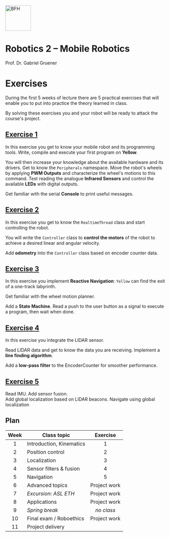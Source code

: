 <a href="https://www.bfh.ch/de/studium/bachelor/mikro-medizintechnik/" target="blank">
<img src="https://www.bfh.ch/dam/jcr:63dbff1d-5056-4168-b6ce-acfdf8415ef8/Logo%20BFH.svg" alt="BFH" width="80"/>
</a>

# Robotics 2 – Mobile Robotics
Prof. Dr. Gabriel Gruener

# Exercises
During the first 5 weeks of lecture there are 5 practical exercises that will enable you to put into practice the theory learned in class.

By solving these exercises you and your robot will be ready to attack the course's project.

## [Exercise 1](Exercise01.md)
In this exercise you get to know your mobile robot and its programming tools. Write, compile and execute your first program on **Yellow**.

You will then increase your knowledge about the available hardware and its drivers. Get to know the `Peripherals` namespace. Move the robot's wheels by applying **PWM Outputs** and characterize the wheel's motions to this command. Test reading the analogue **Infrared Sensors** and control the available **LEDs** with digital outputs.

Get familiar with the serial **Console** to print useful messages.

## [Exercise 2](Exercise02.md)
In this exercise you get to know the `RealtimeThread` class and start controlling the robot.

You will write the `Controller` class to **control the motors** of the robot to achieve a desired linear and angular velocity.

Add **odometry** into the `Controller` class based on encoder counter data.

##  [Exercise 3](Exercise03.md)
In this exercise you implement **Reactive Navigation**: `Yellow` can find the exit of a one-track labyrinth.

Get familiar with the wheel motion planner.

Add a **State Machine**. Read a push to the user button as a signal to execute a program, then wait when done.

##  [Exercise 4](Exercise04.md)
In this exercise you integrate the LIDAR sensor.

Read LIDAR data and get to know the data you are receiving. Implement a **line finding algorithm**.

Add a **low-pass filter** to the EncoderCounter for smoother performance.

##  [Exercise 5](Exercise05.md)
Read IMU.
Add sensor fusion.  
Add global localization based on LIDAR beacons.
Navigate using global localization

## Plan

Week | Class topic | Exercise
:-: | --- | :-:
1 | Introduction, Kinematics | 1
2 | Position control | 2
3 | Localization | 3
4 | Sensor filters & fusion | 4
5 | Navigation | 5
6 | Advanced topics | Project work
7 | *Excursion: ASL ETH* | Project work
8 | Applications | Project work
9 | *Spring break* | *no class*
10 | Final exam / Roboethics | Project work
11 | Project delivery |
